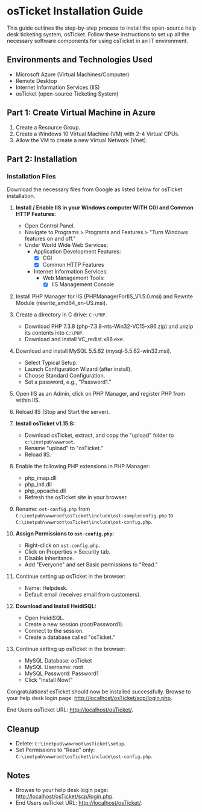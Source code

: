 # osTicket Installation Guide

This guide outlines the step-by-step process to install the open-source help desk ticketing system, osTicket. Follow these instructions to set up all the necessary software components for using osTicket in an IT environment.

## Environments and Technologies Used

- Microsoft Azure (Virtual Machines/Computer)
- Remote Desktop
- Internet Information Services (IIS)
- osTicket (open-source Ticketing System)

## Part 1: Create Virtual Machine in Azure

1. Create a Resource Group.
2. Create a Windows 10 Virtual Machine (VM) with 2-4 Virtual CPUs.
3. Allow the VM to create a new Virtual Network (Vnet).

## Part 2: Installation

### Installation Files

Download the necessary files from Google as listed below for osTicket installation.

1. **Install / Enable IIS in your Windows computer WITH CGI and Common HTTP Features:**
   - Open Control Panel.
   - Navigate to Programs > Programs and Features > "Turn Windows features on and off."
   - Under World Wide Web Services:
     - Application Development Features:
       - [X] CGI
       - [X] Common HTTP Features
     - Internet Information Services:
       - Web Management Tools:
         - [X] IIS Management Console

2. Install PHP Manager for IIS (PHPManagerForIIS_V1.5.0.msi) and Rewrite Module (rewrite_amd64_en-US.msi).

3. Create a directory in C drive: `C:\PHP`.
   - Download PHP 7.3.8 (php-7.3.8-nts-Win32-VC15-x86.zip) and unzip its contents into `C:\PHP`.
   - Download and install VC_redist.x86.exe.

4. Download and install MySQL 5.5.62 (mysql-5.5.62-win32.msi).
   - Select Typical Setup.
   - Launch Configuration Wizard (after install).
   - Choose Standard Configuration.
   - Set a password, e.g., "Password1."

5. Open IIS as an Admin, click on PHP Manager, and register PHP from within IIS.

6. Reload IIS (Stop and Start the server).

7. **Install osTicket v1.15.8:**
   - Download osTicket, extract, and copy the "upload" folder to `c:\inetpub\wwwroot`.
   - Rename "upload" to "osTicket."
   - Reload IIS.

8. Enable the following PHP extensions in PHP Manager:
   - php_imap.dll
   - php_intl.dll
   - php_opcache.dll
   - Refresh the osTicket site in your browser.

9. Rename: `ost-config.php` from `C:\inetpub\wwwroot\osTicket\include\ost-sampleconfig.php` to `C:\inetpub\wwwroot\osTicket\include\ost-config.php`.

10. **Assign Permissions to `ost-config.php`:**
    - Right-click on `ost-config.php`.
    - Click on Properties > Security tab.
    - Disable inheritance.
    - Add "Everyone" and set Basic permissions to "Read."

11. Continue setting up osTicket in the browser:
    - Name: Helpdesk.
    - Default email (receives email from customers).

12. **Download and Install HeidiSQL:**
    - Open HeidiSQL.
    - Create a new session (root/Password1).
    - Connect to the session.
    - Create a database called "osTicket."

13. Continue setting up osTicket in the browser:
    - MySQL Database: osTicket
    - MySQL Username: root
    - MySQL Password: Password1
    - Click "Install Now!"

Congratulations! osTicket should now be installed successfully. Browse to your help desk login page: [http://localhost/osTicket/scp/login.php](http://localhost/osTicket/scp/login.php).

End Users osTicket URL: [http://localhost/osTicket/](http://localhost/osTicket/).

## Cleanup

- Delete: `C:\inetpub\wwwroot\osTicket\setup`.
- Set Permissions to "Read" only: `C:\inetpub\wwwroot\osTicket\include\ost-config.php`.

## Notes

- Browse to your help desk login page: [http://localhost/osTicket/scp/login.php](http://localhost/osTicket/scp/login.php).
- End Users osTicket URL: [http://localhost/osTicket/](http://localhost/osTicket/).
```
